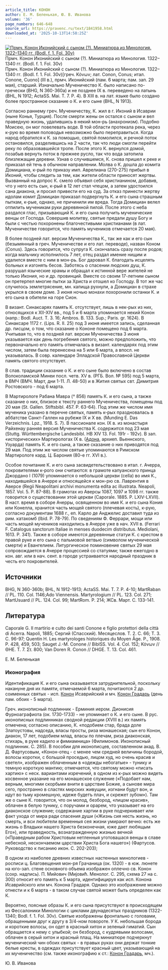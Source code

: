 ```yaml
---
article_title: КОНОН
author: Е. М. Беленькая, Ю. В. Иванова
volume: '36'
page_numbers: 646-648
source_url: https://pravenc.ru/text/1841958.html
downloaded_at: '2025-10-13T14:58:25Z'
---
```


[![Прмч. Конон Иконийский с сыном (?). Миниатюра из Минология. 1322–1340 гг. (Bodl. f. 1. Fol. 30v)](https://pravenc.ru/data/2015/03/18/1234040389/i200.jpg "Кликните для увеличения картинки")](https://pravenc.ru/data/2015/03/18/1234040389/i400.jpg)Прмч. Конон Иконийский с сыном (?). Миниатюра из Минология. 1322–1340 гг. (Bodl. f. 1. Fol. 30v)  
Прмч. Конон Иконийский с сыном (?). Миниатюра из Минология. 1322–1340 гг. (Bodl. f. 1. Fol. 30v)[греч. Κόνων; лат. Conon, Conus; итал. Conone, Cuono] (III в.), прмч. Иконийский (пам. 6 марта; пам. зап. 29 мая), старший. Изначально Мученичество К. было написано по-гречески (BHG, N 360-360a) и не позднее IX в. переведено на латынь (BHL, N 1912; ActaSS. Mai. T. 7. P. 4). В XIII в. на лат. языке было создано более пространное сказание о К. и его сыне (BHL, N 1913).

Согласно раннему греч. Мученичеству, К. жил в г. Иконий в Исаврии (ныне Конья, Турция). После смерти жены он остался с сыном и вел праведную жизнь, удалившись в некий мон-рь (анахронизм). Подобно Моисею, он мог повелевать воде. В той области протекала река, через к-рую во время половодья невозможно было переправиться. Когда народ обратился к К. за помощью, святой помолился, и речной поток остановился, разделившись на 2 части, так что люди смогли перейти реку по образовавшейся тропе. После этого К. вернулся домой, позабыв вернуть поток в прежнее русло, так что вода затопила близлежащие деревни. Узнав о случившемся, К. снова пришел к реке и приказал ей течь в обычном направлении. Молва о К. дошла до комита Домициана, к-рый по приказу имп. Аврелиана (270-275) прибыл в Иконий, чтобы следить за тем, как жители области приносят жертвы. Вызванный на допрос К. смело объявил себя христианином, добавив, что у него есть сын, к-рый в 12 лет стал чтецом, а затем удостоился сана диакона, и просил привести его на суд. За отказ принести жертву идолам комит Домициан приказал подвергнуть К. и его сына страшным пыткам, к-рые, однако, не причинили им вреда. Тогда Домициан велел отпилить мученикам руки деревянной пилой. После этого с неба раздался глас, призывающий К. и его сына получить мученические венцы от Господа. Совершив молитву, святые предали душу Богу и были с честью похоронены благочестивыми христианами (в лат. Мученичестве говорится, что память мучеников отмечается 20 мая).

В более поздней лат. версии Мученичества К., так же как и его сын (безымянный в греч. Мученичестве и его лат. переводе), назван Коном (Conus). Здесь говорится, что супруга К. скончалась сразу после родов; когда мальчику исполнилось 7 лет, отец раздал имение нищим и удалился вместе с ним в мон-рь. Бог даровал К. благодать исцелять больных и изгонять бесов. Заботясь о спасении людских душ, К. разрушал языческие храмы и обращал к истинной вере жителей не только Икония, но и др. провинций. Вместе со своим 17-летним сыном он претерпел многие пытки за Христа и отошел ко Господу. В тот же час случилось землетрясение, мн. капища рухнули, а Домициан в страхе укрылся в своем доме. 3 июня ночью монахи похоронили останки К. и его сына в обители на горе Сион.

В визант. Синаксарях память К. отсутствует, лишь в нек-рых из них, относящихся к XII-XIV вв., под 5 и 6 марта упоминается некий Конон (напр.: Bodl. Auct. T. 3. 16; Ambros. B. 133. Sup.; Paris. gr. 1624). В Синаксаре 1172 г. (Lips. R. II. 25) под 3 июня имеется запись, сделанная др. писцом, о том, что сказание о Кононе помещено под 6 марта. Учитывая то, что в поздней лат. версии Мученичества 3 июня указывается как день погребения святого, можно предположить, что первоначально его память отмечалась в визант. календарях под этим числом, затем была перенесена на 5 или 6 марта, а впосл. не указывалась. В совр. календаре Элладской Православной Церкви память святого отсутствует.

В слав. традиции сказание о К. и его сыне было включено в состав Волоколамской Минеи посл. четв. XV в. (РГБ. Вол. № 595) под 5 марта, в ВМЧ (ВМЧ. Март, дни 1-11. Л. 48-50) и в Жития святых свт. Димитрия Ростовского - под 6 марта.

В Мартирологе Рабана Мавра († 856) память К. и его сына, а также сказание о них, близкое к тексту раннего Мученичества, помещены под 20 мая (St. Gallen. Stiftsbibl. 457. P. 63-64). Под этим же числом имя мученика указано в перечне святых, память к-рых праздновалась в аббатстве Санкт-Галлен на рубеже IX и X вв. (Munding E. Das Verzeichnis. Lpz., 1918. S. 7). В пассионале кон. IX в. из монастыря Райхенау ранняя версия Мученичества К. содержится под 23 мая (Stuttg. Württembergische Landesbibl. HB XIV 13. Fol. 191r - 192v). В зап. «исторических» Мартирологах IX в. ([Адона](https://pravenc.ru/text/Адон.html), архиеп. Вьеннского, Узуарда) память К. и его сына, а также сказание о них приводятся под 29 мая. Под этим же числом святые упоминаются в Римском Мартирологе кард. Ц. Барония (80-е гг. XVI в.).

Особое почитание К. и его сына засвидетельствовано в итал. г. Ачерра, покровителями к-рого они считаются: в грамоте капуанского принца Джордано I (1079) упоминается о небольшой церкви (cella) во имя К., находившейся в Ачерре и относящейся к мон-рю св. Лаврентия в Аверсе (Regii Neapolitani archivi monumenta edita ac illustrata. Neapoli, 1857. Vol. 5. P. 87-88). В грамотах из Аверсы 1087, 1097 и 1098 гг. также говорится о существовании этой церкви (Caporale. 1885. Р. LXIV-LXVII). В наст. время в соборе Ачерры, освященном во имя К. и его сына Кония или Конелла, хранится часть мощей святого (плечевая кость), к-рую, согласно документам 1688 г., еп. Карло де Анджелис доставил туда из рим. катакомб (Ibid. Р. 78-79). По сведениям Ф. Феррари, мощи или часть мощей мучеников находились в Ачерре уже в нач. XVII в. (Ferrari F. Catalogus sanctorum Italiae in menses duodecim distributus. Mediolani, 1613. P. 341). Также в соборе имеются деревянные статуи К. с крестом в правой руке и его сына с пальмовой ветвью (символом мученической смерти) и Евангелием. Литургическое поминовение святых 29 мая сопровождается в Ачерре процессией со статуями; также ежегодно в кон. авг. или в нач. сент. в городе устраивается народный праздник в честь его покровителей.

## Источники

BHG, N 360-360b; BHL, N 1912-1913; ActaSS. Mai. T. 7. P. 4-10; MartRaban // PL. 110. Col. 1146;Ado Viennensis. Martyrologium // PL. 123. Col. 271; MartUsuard // PL. 124. Col. 99; MartRom. P. 214; ЖСв. Март. С. 133-141.

## Литература

Caporale G. Il martirio e culto dei santi Conone e figlio protettori della città di Acerra. Napoli, 1885; Сергий (Спасский). Месяцеслов. Т. 2. С. 66; Т. 3. С. 96-97; Quentin H. Les martyrologes historiques du Moyen Âge. P., 1908. P. 428, 459, 503; Sauget J.-M. Conone // BiblSS. Vol. 4. Col. 152; Κόνων // ΘΗΕ. Τ. 7. Στ. 800; Van Doren R. Conon // DHGE. T. 13. Col. 461.

Е. М. Беленькая 

### Иконография

Идентификация К. и его сына оказывается затруднительной, поскольку накануне дня их памяти, отмечаемой 6 марта, почитаются 2 др. соименных святых - исп. [Конон](https://pravenc.ru/text/Конон.html) Исаврийский и мч. [Конон Градарь](<https://pravenc.ru/text/Конон Градарь.html>) (день пам. обоих - 5 марта).

Греч. иконописный подлинник - Ерминия иером. Дионисия Фурноаграфиота (ок. 1730-1733) - не упоминает о К. и его сыне. В рус. иконописных подлинниках сводной редакции (XVIII в.) их память отмечена; согласно описанию, К. «подобием стар, брада доле Златоустовы, надседа, власы просты, риза монашеская; сын его Конон, диакон, 17 лет, подобием млад, власы по плечам, риза диаконская, стихарь, в руке кадило и фимиамница» (Филимонов. Иконописный подлинник. С. 285). В пособии для иконописцев, составленном акад. В. Д. Фартусовым, «Конон-отец - с менее чем средней величины бородой, волосы коротки, с большой проседью, лицом худ, но очень красив и светел», изображен облаченным в «одежды небогатые» - тунику и темную короткую мантию; отмечается, что святому можно «писать хартию» с неск. вариантами изречений, в одном из к-рых можно видеть косвенное указание на его монашеское служение («Подобает нам, верным, многими скорбьми внити в царствие Божие, а сынове мира сего, пространно в сластях мирских живущии, изгнани будут вон, и идут во тьму кромешную, идеже будетъ плач, и скрежет зубом»). Там же о сыне К. говорится, что он молод, безбород, «лицом красив», облачен в белую тунику, с поручами и орарем, что указывает на его диаконское служение; содержание хартии в руке подчеркивает или факт ухода от мира ради спасения души («Жизнь сия несть жизнь, но смерть, и вси любители временныя сея жизни умирают вечно: есть же жизнь о Владыки нашего Христа безконечная, юже дает любящым Его»), или праведность, вознагражденную жизнью вечной («Праведным рабом Христовым нетленныя уготовашася венцы в славе небесной, нескончаемом царствии Христа Бога нашего») (Фартусов. Руководство к писанию икон. С. 202-203);

В одном из наиболее древних известных настенных минологиев - росписи ц. Благовещения мон-ря Грачаница (ок. 1320) - в юж. люнете на юго-зап. стене основного объема изображен оплечно св. Конон (сохр. надпись). П. Мийович (Миjовић. Менолог. С. 295, схема 27 на с. 300) относит его память к 5 марта, идентифицируя как исп. Конона Исаврийского или мч. Конона Градаря. Однако это изображение можно отнести и к 6 марта - в таком случае святой может быть определен как К.

Вероятно, поясные образы К. и его сына присутствуют в происходящем из Фессалоники Минологии с циклами двунадесятых праздников (1322-1340; Bodl. f. 1. Fol. 30v). Святые изображены фронтально с головами, обращенными друг к другу в 3/4-ном повороте. У К. небольшая борода и короткие волосы, он одет в красный хитон и зеленый гиматий. Сын обращается к нему с улыбкой; он безбород, с кудрявыми волосами, облачен в серый хитон и красный плащ. На миниатюре подчеркнут мученический чин обоих святых - в правых руках они держат тонкие белые кресты, в одеждах присутствует красный цвет, указывающий на их мученичество (см. также иконографию к ст.: [Конон Градарь](<https://pravenc.ru/text/Конон Градарь.html>), мч.).

Ю. В. Иванова
